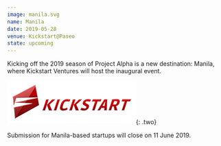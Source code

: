 ```yaml
---
image: manila.svg
name: Manila
date: 2019-05-28
venue: Kickstart@Paseo
state: upcoming
---
```


Kicking off the 2019 season of Project Alpha is a new destination: Manila, where Kickstart Ventures will host the inaugural event.

[![Kickstart Ventures](/assets/wordmark-kickstart.png)](https://www.kickstart.ph/){: .two}

Submission for Manila-based startups will close on 11 June 2019.